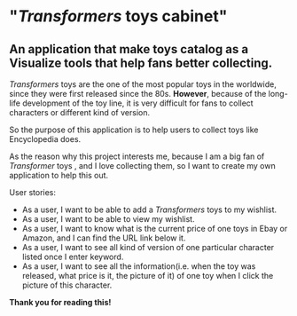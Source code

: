 # "*Transformers* toys cabinet"

## An application that make toys catalog as a Visualize tools that help fans better collecting. 

*Transformers* toys are the one of the most popular toys in the worldwide, since they were first released since the 80s. **However**, because of the long-life development of the toy line, it is very difficult for fans to collect characters or different kind of version.

So the purpose of this application is to help users to collect toys like Encyclopedia does.

As the reason why this project interests me, because I am a big fan of *Transformer* toys , and I love collecting them, so I want to create my own application to help this out.

User stories:

- As a user, I want to be able to add a *Transformers* toys to my wishlist.
- As a user, I want to be able to view my wishlist.
- As a user, I want to know what is the current price of one toys in Ebay or Amazon, and I can find the URL link below it.
- As a user, I want to see all kind of version of one particular character listed once I enter keyword.
- As a user, I want to see all the information(i.e. when the toy was released, what price is it, the picture of it) of one toy when I click the picture of this character.

**Thank you for reading this!**